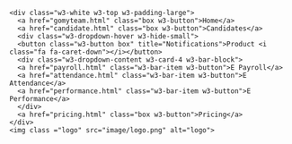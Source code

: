 <!DOCTYPE html>
<html>
<head>
<title>GoMyTeam Website</title>
<meta charset="UTF-8">
<meta name="viewport" content="width=device-width, initial-scale=1">
<link rel="stylesheet" href="https://www.w3schools.com/w3css/4/w3.css">
<link rel="stylesheet" href="https://fonts.googleapis.com/css?family=Lato">
<link rel="stylesheet" href="https://cdnjs.cloudflare.com/ajax/libs/font-awesome/4.7.0/css/font-awesome.min.css">

<style>

	.header{
		margin-top: 10px;
	}

	.logo{
		
		width:90px;
		height:45px;
		margin-left:700px;
		margin-right:60px;

	}

	.box{
		font-size:15px;
		padding:20px;
		text-decoration:none;
		font-family:New Century Schoolbook, serif;
		color:black;
	}

	/*slideshow*/

	.mySlides {
		display:none;
		height:700px;
		background: linear-gradient(#00FFFF, #9198e5);

	}
.w3-tag, .fa {cursor:pointer}
.w3-tag {height:15px;width:15px;padding:0;margin-top:6px}

.images{
	opacity:40%;
}

.centered {
	
  text-align:center;
  top: 50%;
  left: 50%;
  transform: translate(-50%, -50%);
}

.centered1{
	font-family:'Montserrat', sans-serif;
	font-weight:300;
	margin-bottom:0px;
	font-size:30px;
	color:white;

}

.centered2{
	font-size:50px;
	line-height:0.9;
	font-weight:600;
	font-family:'Montserrat', sans-serif;
	color:white;
	text-align:center;
}

.newsletter:hover{
	cursor:pointer;

}

.newsletter{
	text-decoration:none;
	margin-left: 5%;
}

footer{
	margin-top:50px;
}

h1{
  	font-weight:600;
  	font-size:20px;
  	color:#00FFFF;
  }

  a{text-decoration:none;}
  a:hover{cursor:pointer;}

/*end slideshow*/

</style>
</head>

<body>
<div class="header">
	
	<div class="w3-white w3-top w3-padding-large">
	  <a href="gomyteam.html" class="box w3-button">Home</a>
	  <a href="candidate.html" class="box w3-button">Candidates</a>
	  <div class="w3-dropdown-hover w3-hide-small">
      <button class="w3-button box" title="Notifications">Product <i class="fa fa-caret-down"></i></button>     
      <div class="w3-dropdown-content w3-card-4 w3-bar-block">
      <a href="payroll.html" class="w3-bar-item w3-button">E Payroll</a>
      <a href="attendance.html" class="w3-bar-item w3-button">E Attendance</a>
      <a href="performance.html" class="w3-bar-item w3-button">E Performance</a>
      </div>
      <a href="pricing.html" class="box w3-button">Pricing</a>
	</div>
	<img class ="logo" src="image/logo.png" alt="logo">

</div>
</div>

<!-- Slideshow -->
  <div class="w3-container " id="home">
    <div class="w3-display-container mySlides">
      <img class="images" src="image/image1.jpg" style="width:100%; height:700px">
      <div class="w3-display-middle w3-container w3-padding-32 centered">
  		<p class="centered1">Keep in touch & stay updated</p>
  		<p class="centered2">ANYWHERE </p>
  		<p class="centered2">ANYTIME</p>
        <a href="attendance.html" class="w3-white w3-padding-large w3-animate-bottom newsletter" style="white-space:nowrap"> E Attendance</a>
        
      </div>
    </div>
    <div class="w3-display-container mySlides">
      <img class="images" src="image/image2.jpg" style="width:100%; height:700px">
      <div class="w3-display-middle w3-container w3-padding-32 centered">
  		<p class="centered1">Stuck in a career?</p>
  		<p class="centered2">LET US HELP YOU</p>
  		<p class="centered2">MATCH YOUR ROLE</p>
        <a href="candidate.html" class="w3-white w3-padding-large w3-animate-bottom newsletter">Upload Your CV</a>
        
      </div>
    </div>
    <div class="w3-display-container mySlides">
      <img class="images" src="image/image3.jpg" style="width:100%; height:700px">
      <div class="w3-display-middle w3-container w3-padding-32 centered">
  		<p class="centered1">Scale Better with the Right Plan</p>
  		<p class="centered2">ESTIMATE TOTAL COST</p>

        <a href="payroll.html" class="w3-white w3-padding-large w3-animate-bottom newsletter">E Payroll</a>
        
      </div>
    </div>

    <!-- Slideshow next/previous buttons -->
    <div class="w3-container w3-dark-grey w3-padding w3-xlarge">
      <div class="w3-left" onclick="plusDivs(-1)"><i class="fa fa-arrow-circle-left w3-hover-text-teal"></i></div>
      <div class="w3-right" onclick="plusDivs(1)"><i class="fa fa-arrow-circle-right w3-hover-text-teal"></i></div>
    
      <div class="w3-center">
        <span class="w3-tag demodots w3-border w3-transparent w3-hover-white" onclick="currentDiv(1)"></span>
        <span class="w3-tag demodots w3-border w3-transparent w3-hover-white" onclick="currentDiv(2)"></span>
        <span class="w3-tag demodots w3-border w3-transparent w3-hover-white" onclick="currentDiv(3)"></span>
      </div>
    </div>
  </div>

  <!-- Footer section -->
  
  <footer class="w3-row-padding w3-padding-54 w3-black">

    <div class="w3-third  m6 w3-padding-large">
      <h1>EXPLORE</h1>
      <p>
        <a href="gomyteam.html" class=" w3-large w3-margin-bottom">Home</a><br> <a href="candidate.html" class=" w3-margin-bottom w3-large">Candidates</a><br><a href="attendance.html" class=" w3-large w3-margin-bottom">E Attendance</a><br> <a href="payroll.html" class=" w3-large w3-margin-bottom">E Payroll</a><br> <a href="performance.html" class=" w3-large w3-margin-bottom">E Performance</a><br>  
        <a href="pricing.html" class=" w3-large w3-margin-bottom">Pricing</a> 
      </p>
    </div>
  
    <div class="w3-third m6 w3-padding-large">
      <h1>GoMyTeam Sdn Bhd</h1>
      <ul class="w3-ul w3-hoverable">
        <li class="w3-padding-16">
          <img src="image/location.jpg" class="w3-left w3-margin-right" style="width:30px">
          <span class="">Changkat Bukit Utama PJU 6, Bandar Utama, 47800 Petaling Jaya, Selangor</span><br>
          
        </li>
        <li class="w3-padding-16">
          <img src="image/phone.jpg" class="w3-left w3-margin-right" style="width:30px">
          <span class="w3-large">+601 234 5678</span><br>
          
        </li>
          <li class="w3-padding-16">
          <img src="image/email.png" class="w3-left w3-margin-right" style="width:30px">
          <span class="w3-large">gomyteam@gmail.com</span><br>
          
        </li> 
      </ul>
    </div>

    <div class="w3-third m6 w3-padding-large">
      <h1>GoMyTeam Group</h1>
      <p>We focus on providing the world class employee engangement applications. As one of the leading entities in Malaysia's HR industry, we take pride in ensuring our clients' highest level of satisfaction and service.</p>
      
    </div>
  </footer>

  <script>
// Slideshow
var slideIndex = 1;
showDivs(slideIndex);

function plusDivs(n) {
  showDivs(slideIndex += n);
}

function currentDiv(n) {
  showDivs(slideIndex = n);
}

function showDivs(n) {
  var i;
  var x = document.getElementsByClassName("mySlides");
  var dots = document.getElementsByClassName("demodots");
  if (n > x.length) {slideIndex = 1}    
  if (n < 1) {slideIndex = x.length} ;
  for (i = 0; i < x.length; i++) {
    x[i].style.display = "none";  
  }
  for (i = 0; i < dots.length; i++) {
    dots[i].className = dots[i].className.replace(" w3-white", "");
  }
  x[slideIndex-1].style.display = "block";  
  dots[slideIndex-1].className += " w3-white";
}
</script>


</body>
</html>
